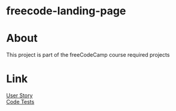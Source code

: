 # freecode-landing-page

# About  
This project is part of the freeCodeCamp course required projects  
# Link  
[User Story](https://www.freecodecamp.org/learn/responsive-web-design/responsive-web-design-projects/build-a-product-landing-page)  
[Code Tests](https://codepen.io/samergain/pen/eYdxpjb)
